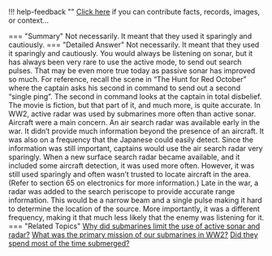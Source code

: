 !!! help-feedback ""
    <a href="/feedback/" data-feedback-link>Click here</a>
    if you can contribute facts, records, images, or context…

<a id="summary"></a>
=== "Summary"
    Not necessarily. It meant that they used it sparingly and cautiously.
=== "Detailed Answer"
    Not necessarily. It meant that they used it sparingly and cautiously. You would always be listening on sonar, but it has always been very rare to use the active mode, to send out search pulses. That may be even more true today as passive sonar has improved so much. For reference, recall the scene in “The Hunt for Red October” where the captain asks his second in command to send out a second “single ping”. The second in command looks at the captain in total disbelief. The movie is fiction, but that part of it, and much more, is quite accurate.
    In WW2, active radar was used by submarines more often than active sonar. Aircraft were a main concern. An air search radar was available early in the war. It didn’t provide much information beyond the presence of an aircraft. It was also on a frequency that the Japanese could easily detect. Since the information was still important, captains would use the air search radar very sparingly. When a new surface search radar became available, and it included some aircraft detection, it was used more often. However, it was still used sparingly and often wasn’t trusted to locate aircraft in the area. (Refer to section 65 on electronics for more information.)
    Late in the war, a radar was added to the search periscope to provide accurate range information. This would be a narrow beam and a single pulse making it hard to determine the location of the source. More importantly, it was a different frequency, making it that much less likely that the enemy was listening for it.
=== "Related Topics"
    [Why did submarines limit the use of active sonar and radar?](why-did-submarines-limit-the-use-of-active-sonar-and-radar.md#summary)
    [What was the primary mission of our submarines in WW2?](what-was-the-primary-mission-of-our-submarines-in-ww2.md#summary)
    [Did they spend most of the time submerged?](did-they-spend-most-of-the-time-submerged.md#summary)

